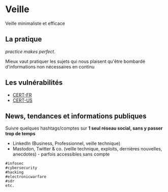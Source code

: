 # Veille

Veille minimaliste et efficace

## La pratique

*practice makes perfect*. 

Mieux vaut pratiquer les sujets qui nous plaisent qu'être bombardé d'informations non nécessaires en continu

## Les vulnérabilités

* [CERT-FR](https://www.cert.ssi.gouv.fr/)
* [CERT-US](https://www.cisa.gov/uscert/ncas)

## News, tendances et informations publiques

Suivre quelques hashtags/comptes sur **1 seul réseau social, sans y passer trop de temps**

* LinkedIn (Business, Professionnel, veille technique)
* Mastodon, Twitter & co. (veille technique, exploits, dernières nouvelles, anecdotes) - parfois accessibles sans compte

```
#infosec
#cybersecurity
#hacking
#electronicwarfare
#sdr
etc.
```
